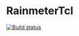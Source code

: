 # RainmeterTcl

[![Build status](https://ci.appveyor.com/api/projects/status/dceuni6qjjnh6ulr?svg=true)](https://ci.appveyor.com/project/chpock/rainmetertcl)

